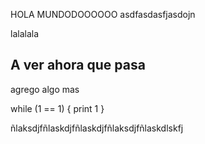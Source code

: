 HOLA MUNDODOOOOOO
asdfasdasfjasdojn

lalalala

## A ver ahora que pasa

agrego algo mas

while (1 == 1) {
 print 1
}



















































































ñlaksdjfñlaskdjfñlaskdjfñlaksdjfñlaskdlskfj

